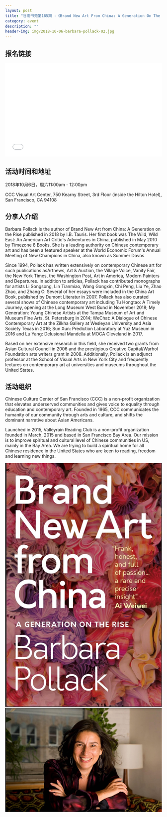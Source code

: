 ```yaml
---
layout: post
title: "谷雨书苑第185期 -《Brand New Art From China: A Generation On The Rise》 by Barbara Pollack"
category: event
description: ""
header-img: img/2018-10-06-barbara-pollack-02.jpg
---
```


## 报名链接
<div style="width:100%; text-align:left;" ><iframe src="//eventbrite.com/tickets-external?eid=50676807696&ref=etckt" frameborder="0" height="300" width="100%" vspace="0" hspace="0" marginheight="5" marginwidth="5" scrolling="auto" allowtransparency="true"></iframe></div>

## 活动时间和地址
2018年10月6日，周六11:00am - 12:00pm

CCC Visual Art Center, 750 Kearny Street, 3rd Floor (inside the Hilton Hotel), San Francisco, CA 94108

## 分享人介绍
Barbara Pollack is the author of Brand New Art from China: A Generation on the Rise published in 2018 by I.B. Tauris. Her first book was The Wild, Wild East: An American Art Critic's Adventures in China, published in May 2010 by Timezone 8 Books. She is a leading authority on Chinese contemporary art and has been a featured speaker at the World Economic Forum's Annual Meeting of New Champions in China, also known as Summer Davos.

Since 1994, Pollack has written extensively on contemporary Chinese art for such publications asArtnews, Art & Auction, the Village Voice, Vanity Fair, the New York Times, the Washington Post, Art in America, Modern Painters and Departures. In addition to articles, Pollack has contributed monographs for artists Li Songsong, Lin Tianmiao, Wang Gongxin, Chi Peng, Liu Ye, Zhao Zhao, and Zhang O. Several of her essays were included in the China Art Book, published by Dumont Literatur in 2007. Pollack has also curated several shows of Chinese contemporary art including Tu Hongtao: A Timely Journey, opening at the Long Museum West Bund in November 2018; My Generation: Young Chinese Artists at the Tampa Museum of Art and Museum Fine Arts, St. Petersburg in 2014; WeChat: A Dialogue of Chinese Contemporary Art at the Zilkha Gallery at Wesleyan University and Asia Society Texas in 2016; Sun Xun: Prediction Laboratory at Yuz Museum in 2016 and Lu Yang: Delusional Mandella at MOCA Cleveland in 2017.

Based on her extensive research in this field, she received two grants from Asian Cultural Council in 2006 and the prestigious Creative Capital/Warhol Foundation arts writers grant in 2008. Additionally, Pollack is an adjunct professor at the School of Visual Arts in New York City and frequently lectures on contemporary art at universities and museums throughout the United States.

## 活动组织
Chinese Culture Center of San Francisco (CCC) is a non-profit organization that elevates underserved communities and gives voice to equality through education and contemporary art. Founded in 1965, CCC communicates the humanity of our community through arts and culture, and shifts the dominant narrative about Asian Americans.



Launched in 2015, Valleyrain Reading Club is a non-profit organization founded in March, 2015 and based in San Francisco Bay Area. Our mission is to improve spiritual and cultural level of Chinese communities in US, mainly in the Bay Area. We are trying to build a spiritual home for all Chinese residence in the United States who are keen to reading, freedom and learning new things.

![img](/img/2018-10-06-barbara-pollack-01.jpg)
![img](/img/2018-10-06-barbara-pollack-02.jpg)

